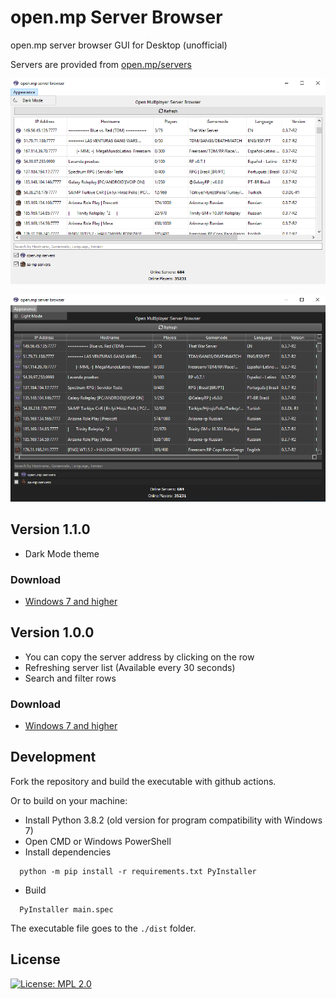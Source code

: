 # open.mp Server Browser
open.mp server browser GUI for Desktop (unofficial)

Servers are provided from [open.mp/servers](https://www.open.mp/servers)

<kbd><img src="screenshots/Screenshot-1.png" alt="Screenshot-1" border="0"></kbd>

<kbd><img src="screenshots/Screenshot-2.png" alt="Screenshot-2" border="0"></kbd>

## Version 1.1.0
- Dark Mode theme

### Download
- [Windows 7 and higher](https://github.com/adib-yg/openmp-server-browser/releases/download/v1.1.0/omp-server-browser.exe)

## Version 1.0.0
- You can copy the server address by clicking on the row
- Refreshing server list (Available every 30 seconds)
- Search and filter rows

### Download
- [Windows 7 and higher](https://github.com/adib-yg/openmp-server-browser/releases/download/v1.0.0/omp-server-browser.exe)

## Development
Fork the repository and build the executable with github actions.

Or to build on your machine:
  - Install Python 3.8.2 (old version for program compatibility with Windows 7)
  - Open CMD or Windows PowerShell
  - Install dependencies
  ```shell
    python -m pip install -r requirements.txt PyInstaller
  ```
  - Build
  ```shell
    PyInstaller main.spec
  ```

The executable file goes to the `./dist` folder.

## License
[![License: MPL 2.0](https://img.shields.io/badge/License-MPL_2.0-brightgreen.svg)](https://opensource.org/licenses/MPL-2.0)
